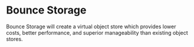Bounce Storage
==============

Bounce Storage will create a virtual object store which provides lower costs, better performance, and superior manageability than existing object stores.

